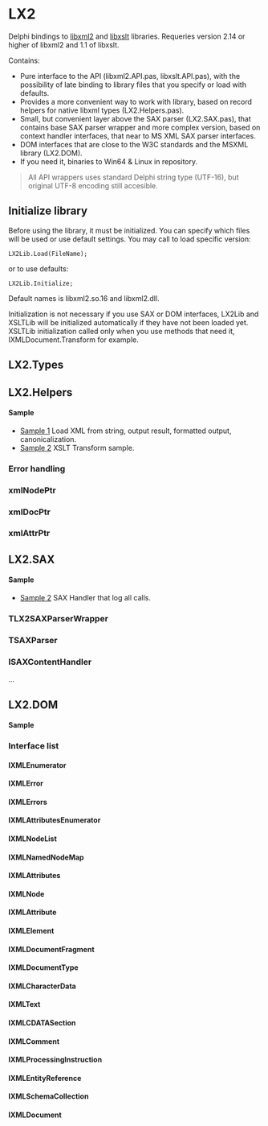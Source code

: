 # LX2
Delphi bindings to [libxml2](https://gitlab.gnome.org/GNOME/libxml2) and [libxslt](https://gitlab.gnome.org/GNOME/libxslt/) libraries. 
Requeries version 2.14 or higher of libxml2 and 1.1 of libxslt. 

Contains:

- Pure interface to the API (libxml2.API.pas, libxslt.API.pas), with the possibility of late binding to library files that you specify or load with defaults.
- Provides a more convenient way to work with library, based on record helpers for native libxml types (LX2.Helpers.pas).
- Small, but convenient layer above the SAX parser (LX2.SAX.pas), that contains base SAX parser wrapper and more complex version, based on context handler interfaces, that near to MS XML SAX parser interfaces.
- DOM interfaces that are close to the W3C standards and the MSXML library (LX2.DOM).
- If you need it, binaries to Win64 & Linux in repository.
>All API wrappers uses standard Delphi string type (UTF-16), but original UTF-8 encoding still accesible. 

## Initialize library
Before using the library, it must be initialized. You can specify which files will be used or use default settings.
You may call to load specific version: 
```delphi
LX2Lib.Load(FileName);
```
 or to use defaults:
```delphi
LX2Lib.Initialize; 
```
Default names is libxml2.so.16 and libxml2.dll.

Initialization is not necessary if you use SAX or DOM interfaces, LX2Lib and XSLTLib will be initialized automatically if they have not been loaded yet.
XSLTLib initialization called only when you use methods that need it, IXMLDocument.Transform for example.

## LX2.Types

## LX2.Helpers
#### Sample
- [Sample 1](/Samples/LX2SampleHelpers1.dproj) Load XML from string, output result, formatted output, canonicalization.
- [Sample 2](/Samples/LX2SampleHelpers2.dproj) XSLT Transform sample.
### Error handling
### xmlNodePtr
### xmlDocPtr
### xmlAttrPtr

## LX2.SAX
#### Sample
- [Sample 2](/Samples/LX2SampleSAX.dproj) SAX Handler that log all calls.
### TLX2SAXParserWrapper
### TSAXParser
### ISAXContentHandler
...

## LX2.DOM
#### Sample
### Interface list
#### IXMLEnumerator
#### IXMLError
#### IXMLErrors
#### IXMLAttributesEnumerator
#### IXMLNodeList
#### IXMLNamedNodeMap
#### IXMLAttributes
#### IXMLNode
#### IXMLAttribute
#### IXMLElement
#### IXMLDocumentFragment
#### IXMLDocumentType
#### IXMLCharacterData
#### IXMLText
#### IXMLCDATASection
#### IXMLComment
#### IXMLProcessingInstruction
#### IXMLEntityReference
#### IXMLSchemaCollection
#### IXMLDocument


